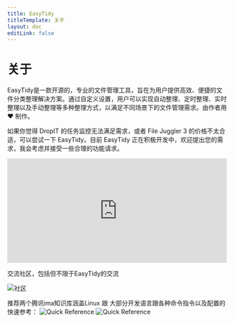 ```yaml
---
title: EasyTidy
titleTemplate: 关于
layout: doc
editLink: false
---
```


# 关于

EasyTidy是一款开源的，专业的文件管理工具，旨在为用户提供高效、便捷的文件分类整理解决方案。通过自定义设置，用户可以实现自动整理、定时整理、实时整理以及手动整理等多种整理方式，以满足不同场景下的文件管理需求。由作者用 ♥ 制作。

如果你觉得 DropIT 的任务监控无法满足需求，或者 File Juggler 3 的价格不太合适，可以尝试一下 EasyTidy。目前 EasyTidy 正在积极开发中，欢迎提出您的需求，我会考虑并接受一些合理的功能请求。

<iframe src="https://sponsor.luckyits.top/" style="overflow-x:hidden;overflow-y:hidden; border:0xp none #fff; min-height:240px; width:100%;"  frameborder="0" scrolling="no"></iframe>

交流社区，包括但不限于EasyTidy的交流

![社区](/images/社区.jpg)

推荐两个腾讯ima知识库涵盖Linux 跟 大部分开发语言跟各种命令指令以及配置的快速参考：
![Quick Reference](/images/Quick-Reference二维码.png)
![Quick Reference](/images/Linux知识库二维码.png)
